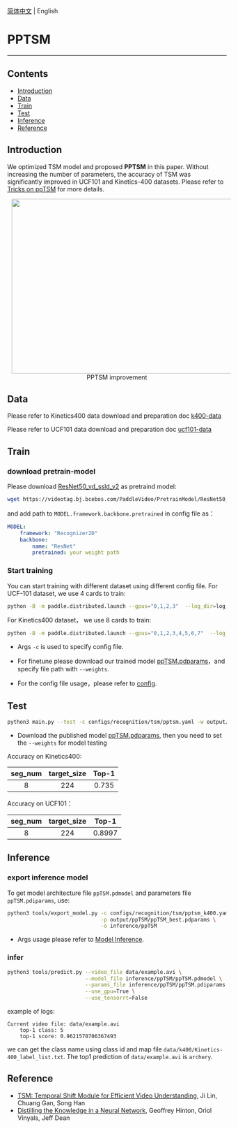 [简体中文](../../../zh-CN/model_zoo/recognition/pp-tsm.md) | English

# PPTSM

---
## Contents

- [Introduction](#Introduction)
- [Data](#Data)
- [Train](#Train)
- [Test](#Test)
- [Inference](#Inference)
- [Reference](#Reference)

## Introduction

We optimized TSM model and proposed **PPTSM** in this paper. Without increasing the number of parameters, the accuracy of TSM was significantly improved in UCF101 and Kinetics-400 datasets. Please refer to [Tricks on ppTSM](../../tutorials/pp-tsm.md) for more details.

<p align="center">
<img src="../../../images/acc_vps.jpeg" height=400 width=650 hspace='10'/> <br />
PPTSM improvement
</p>

## Data

Please refer to Kinetics400 data download and preparation doc [k400-data](../../dataset/K400.md)

Please refer to UCF101 data download and preparation doc [ucf101-data](../../dataset/ucf101.md)


## Train

### download pretrain-model 

Please download [ResNet50_vd_ssld_v2](https://videotag.bj.bcebos.com/PaddleVideo/PretrainModel/ResNet50_vd_ssld_v2_pretrained.pdparams) as pretraind model: 

```bash
wget https://videotag.bj.bcebos.com/PaddleVideo/PretrainModel/ResNet50_vd_ssld_v2_pretrained.pdparams
```

and add path to `MODEL.framework.backbone.pretrained` in config file as：

```yaml
MODEL:
    framework: "Recognizer2D"
    backbone:
        name: "ResNet"
        pretrained: your weight path
```

### Start training

You can start training with different dataset using different config file. For UCF-101 dataset, we use 4 cards to train:

```bash
python -B -m paddle.distributed.launch --gpus="0,1,2,3"  --log_dir=log_pptsm  main.py  --validate -c configs/recognition/tsm/pptsm.yaml
```

For Kinetics400 dataset， we use 8 cards to train:

```bash
python -B -m paddle.distributed.launch --gpus="0,1,2,3,4,5,6,7"  --log_dir=log_pptsm  main.py  --validate -c configs/recognition/tsm/pptsm_k400.yaml
```

- Args `-c` is used to specify config file.

- For finetune please download our trained model [ppTSM.pdparams](https://videotag.bj.bcebos.com/PaddleVideo/ppTSM/ppTSM.pdparams)，and specify file path with `--weights`.

- For the config file usage，please refer to [config](../../tutorials/config.md).

## Test

```bash
python3 main.py --test -c configs/recognition/tsm/pptsm.yaml -w output/ppTSM/ppTSM_best.pdparams
```

- Download the published model [ppTSM.pdparams](https://videotag.bj.bcebos.com/PaddleVideo/ppTSM/ppTSM.pdparams), then you need to set the `--weights` for model testing


Accuracy on Kinetics400:

| seg\_num | target\_size | Top-1 |
| :------: | :----------: | :----: |
| 8 | 224 | 0.735 |

Accuracy on UCF101：

| seg\_num | target\_size | Top-1 |
| :------: | :----------: | :----: |
| 8 | 224 | 0.8997 |

## Inference

### export inference model

 To get model architecture file `ppTSM.pdmodel` and parameters file `ppTSM.pdiparams`, use: 

```bash
python3 tools/export_model.py -c configs/recognition/tsm/pptsm_k400.yaml \
                              -p output/ppTSM/ppTSM_best.pdparams \
                              -o inference/ppTSM
```

- Args usage please refer to [Model Inference](https://github.com/PaddlePaddle/PaddleVideo/blob/release/2.0/docs/zh-CN/start.md#2-%E6%A8%A1%E5%9E%8B%E6%8E%A8%E7%90%86).

### infer

```bash
python3 tools/predict.py --video_file data/example.avi \
                         --model_file inference/ppTSM/ppTSM.pdmodel \
                         --params_file inference/ppTSM/ppTSM.pdiparams \
                         --use_gpu=True \
                         --use_tensorrt=False
```

example of logs:

```
Current video file: data/example.avi
	top-1 class: 5
	top-1 score: 0.9621570706367493
```

we can get the class name using class id and map file `data/k400/Kinetics-400_label_list.txt`. The top1 prediction of `data/example.avi` is `archery`. 

## Reference

- [TSM: Temporal Shift Module for Efficient Video Understanding](https://arxiv.org/pdf/1811.08383.pdf), Ji Lin, Chuang Gan, Song Han
- [Distilling the Knowledge in a Neural Network](https://arxiv.org/abs/1503.02531), Geoffrey Hinton, Oriol Vinyals, Jeff Dean
